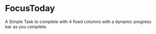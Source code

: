 # FocusToday
A Simple Task to complete with 4 fixed columns with a dynamic progress bar as you complete.

